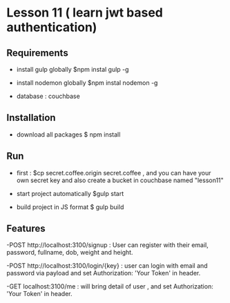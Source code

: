 # Lesson 11 ( learn jwt based authentication)

## Requirements
- install gulp globally 
  $npm instal gulp -g

- install nodemon globally
  $npm instal nodemon -g
- database : couchbase

## Installation
- download all packages
  $ npm install

## Run 
- first : $cp secret.coffee.origin secret.coffee , and you can have your own secret key and also create a bucket in couchbase named "lesson11"
- start project automatically
  $gulp start

-  build project in JS format
  $ gulp build

## Features 
 -POST http://localhost:3100/signup : User can register with their email, password, fullname, dob, weight and height.

 -POST http://localhost:3100/login/{key} : user can login with email and password via payload and set Authorization: 'Your Token' in header.

 -GET localhost:3100/me : will bring detail of user ,  and set Authorization: 'Your Token' in header.
